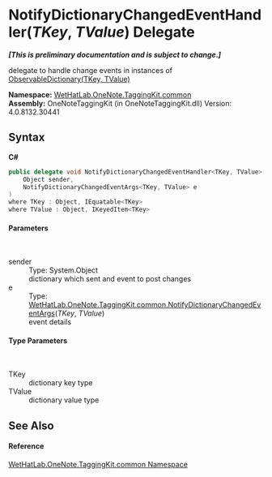 # NotifyDictionaryChangedEventHandler(*TKey*, *TValue*) Delegate
 _**\[This is preliminary documentation and is subject to change.\]**_

delegate to handle change events in instances of <a href="b95e4b9e-1bee-ddc0-1db7-61a35069e23a.md">ObservableDictionary(TKey, TValue)</a>

**Namespace:**&nbsp;<a href="bcdbab9c-63d1-48a4-6937-af53fb8d9a55.md">WetHatLab.OneNote.TaggingKit.common</a><br />**Assembly:**&nbsp;OneNoteTaggingKit (in OneNoteTaggingKit.dll) Version: 4.0.8132.30441

## Syntax

**C#**<br />
``` C#
public delegate void NotifyDictionaryChangedEventHandler<TKey, TValue>(
	Object sender,
	NotifyDictionaryChangedEventArgs<TKey, TValue> e
)
where TKey : Object, IEquatable<TKey>
where TValue : Object, IKeyedItem<TKey>

```


#### Parameters
&nbsp;<dl><dt>sender</dt><dd>Type: System.Object<br />dictionary which sent and event to post changes</dd><dt>e</dt><dd>Type: <a href="8bfea2ae-9efd-f4c8-25b5-dc5bd7a2a92a.md">WetHatLab.OneNote.TaggingKit.common.NotifyDictionaryChangedEventArgs</a>(*TKey*, *TValue*)<br />event details</dd></dl>

#### Type Parameters
&nbsp;<dl><dt>TKey</dt><dd>dictionary key type</dd><dt>TValue</dt><dd>dictionary value type</dd></dl>

## See Also


#### Reference
<a href="bcdbab9c-63d1-48a4-6937-af53fb8d9a55.md">WetHatLab.OneNote.TaggingKit.common Namespace</a><br />